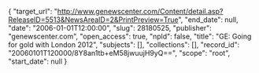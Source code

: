 {
  "target_url": "http://www.genewscenter.com/Content/detail.asp?ReleaseID=5513&NewsAreaID=2&PrintPreview=True", 
  "end_date": null, 
  "date": "2006-01-01T12:00:00", 
  "slug": 28180525, 
  "publisher": "genewscenter.com", 
  "open_access": true, 
  "npld": false, 
  "title": "GE: Going for gold with London 2012", 
  "subjects": [], 
  "collections": [], 
  "record_id": "20060101T120000/8Y8an1tb+eM58jwuujH9yQ==", 
  "scope": "root", 
  "start_date": null
}

